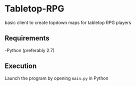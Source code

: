 Tabletop-RPG
============
basic client to create topdown maps for tabletop RPG players

Requirements
------------
-Python (preferably 2.7)

Execution
------------
Launch the program by opening `main.py` in Python
